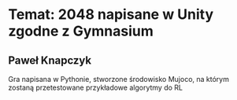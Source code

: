 # Temat: 2048 napisane w Unity zgodne z Gymnasium
## Paweł Knapczyk
Gra napisana w Pythonie, stworzone środowisko Mujoco, na którym zostaną przetestowane przykładowe algorytmy do RL